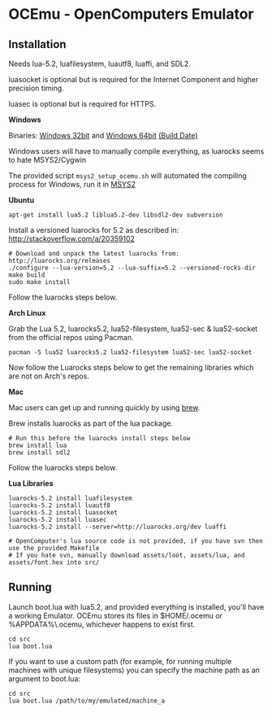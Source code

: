 OCEmu - OpenComputers Emulator
==============================

Installation
------------

Needs lua-5.2, luafilesystem, luautf8, luaffi, and SDL2.

luasocket is optional but is required for the Internet Component and higher precision timing.

luasec is optional but is required for HTTPS.

**Windows**

Binaries: [Windows 32bit](http://gamax92.pc-logix.com/ocemu/OCEmu-x32.zip) and [Windows 64bit](http://gamax92.pc-logix.com/ocemu/OCEmu-x64.zip) [(Build Date)](http://gamax92.pc-logix.com/ocemu/builddate.txt)

Windows users will have to manually compile everything, as luarocks seems to hate MSYS2/Cygwin

The provided script ```msys2_setup_ocemu.sh``` will automated the compiling process for Windows, run it in [MSYS2](https://msys2.github.io/)

**Ubuntu**
```
apt-get install lua5.2 liblua5.2-dev libsdl2-dev subversion
```
Install a versioned luarocks for 5.2 as described in: http://stackoverflow.com/a/20359102
```
# Download and unpack the latest luarocks from: http://luarocks.org/releases
./configure --lua-version=5.2 --lua-suffix=5.2 --versioned-rocks-dir
make build
sudo make install
```

Follow the luarocks steps below.

**Arch Linux**

Grab the Lua 5.2, luarocks5.2, lua52-filesystem, lua52-sec & lua52-socket from the official repos using Pacman.
```
pacman -S lua52 luarocks5.2 lua52-filesystem lua52-sec lua52-socket
```
Now follow the Luarocks steps below to get the remaining libraries which are not on Arch's repos.


**Mac**

Mac users can get up and running quickly by using [brew](http://brew.sh/).

Brew installs luarocks as part of the lua package.
```
# Run this before the luarocks install steps below
brew install lua
brew install sdl2
```
Follow the luarocks steps below.

**Lua Libraries**
```
luarocks-5.2 install luafilesystem
luarocks-5.2 install luautf8
luarocks-5.2 install luasocket
luarocks-5.2 install luasec
luarocks-5.2 install --server=http://luarocks.org/dev luaffi

# OpenComputer's lua source code is not provided, if you have svn then use the provided Makefile
# If you hate svn, manually download assets/loot, assets/lua, and assets/font.hex into src/
```

Running
-------
Launch boot.lua with lua5.2, and provided everything is installed, you'll have a working Emulator. OCEmu stores its files in $HOME/.ocemu or %APPDATA%\\.ocemu, whichever happens to exist first. 

```
cd src
lua boot.lua
```

If you want to use a custom path (for example, for running multiple machines with unique filesystems) you can specify the machine path as an argument to boot.lua:

```
cd src
lua boot.lua /path/to/my/emulated/machine_a
```
